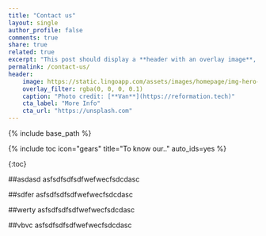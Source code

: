 ```yaml
---
title: "Contact us"
layout: single
author_profile: false
comments: true
share: true
related: true
excerpt: "This post should display a **header with an overlay image**, if the theme supports it."
permalink: /contact-us/
header:
    image: https://static.lingoapp.com/assets/images/homepage/img-hero-lingo-visual-asset-manager%402x%40v5.png
    overlay_filter: rgba(0, 0, 0, 0.1)
    caption: "Photo credit: [**Van**](https://reformation.tech)"
    cta_label: "More Info"
    cta_url: "https://unsplash.com"
---
```


{% include base_path %}


{% include toc icon="gears" title="To know our.." auto_ids=yes %}

{:toc}

##asdasd
asfsdfsdfsdfwefwecfsdcdasc


##sdfer
asfsdfsdfsdfwefwecfsdcdasc


##werty
asfsdfsdfsdfwefwecfsdcdasc



##vbvc
asfsdfsdfsdfwefwecfsdcdasc

